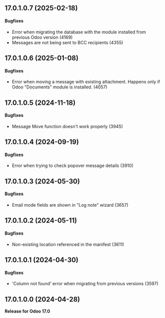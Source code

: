 ## 17.0.1.0.7 (2025-02-18)

#### Bugfixes

- Error when migrating the database with the module installed from previous Odoo version (4169)
- Messages are not being sent to BCC recipients (4355)


## 17.0.1.0.6 (2025-01-08)

#### Bugfixes

- Error when moving a message with existing attachment. Happens only if Odoo "Documents" module is installed. (4057)


## 17.0.1.0.5 (2024-11-18)

#### Bugfixes

- Message Move function doesn't work properly (3945)


## 17.0.1.0.4 (2024-09-19)

#### Bugfixes

- Error when trying to check popover message details (3910)


## 17.0.1.0.3 (2024-05-30)

#### Bugfixes

- Email mode fields are shown in "Log note" wizard (3657)


## 17.0.1.0.2 (2024-05-11)

#### Bugfixes

- Non-existing location referenced in the manifest (3611)


## 17.0.1.0.1 (2024-04-30)

#### Bugfixes

- 'Column not found' error when migrating from previous versions (3597)


## 17.0.1.0.0 (2024-04-28)

**Release for Odoo 17.0**
